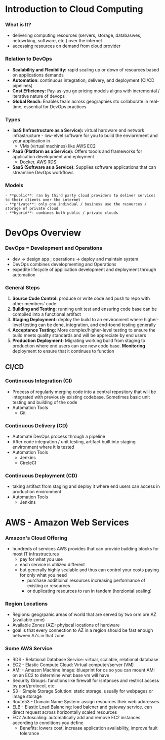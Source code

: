 # Introduction to Cloud Computing

### What is It?
- delivering computing resources (servers, storage, databaswes, netowrking, software, etc.) over the internet
- accessing resources on demand from cloud provider

### Relation to DevOps
- **Scalability and Flexibility:** rapid scaling up or down of resources based on applications demands
- **Automation:** continuous integration, delivery, and deployment (CI/CD pipelines)
- **Cost Efficiency:** Pay-as-you go pricing models aligns with incremental / iterative nature of devops
- **Global Reach:** Enables team across geographies sto collaborate in real-time, essential for DevOps practices

### Types
- **IaaS (Infrastructure as a Service):** virtual hardware and network infrastructure - low-elvel software for you to build the enviornment and your application in
    - VMs (virtual machines) like AWS EC2
- **PaaS (Platform as a Service):** Offers toools and frameworks for application development and eployment
    - Docker, AWS RDS
- **SaaS (Software as a Service):** Supplies software applications that can streamline DevOps workflows

### Models
    - **public**: ran by third party cloud providers to deliver services to their clients over the internet
    - **private**: only one indivdual / business use the resources / storage of private cloud
    - **hybrid**: combines both public / private clouds

# DevOps Overview

### DevOps = Development and Operations
- dev -> design app ; operations -> deploy and maintain system
- DevOps combines developmenting and Operations
- expedite lifecycle of application development and deployment through automation

### General Steps
1. **Source Code Control:** produce or write code and push to repo with other members' code
2. **Building and Testing:** running unit test and ensuring code base can be compiled into a functional artifact
3. **Staging Deployment:** deploy the build to an environment where higher-level testing can be done, integration, and end-toend testing generally
4. **Acceptance Testing:** More complex/higher-level testing to ensure the build meets quality standards and will be appreciate by end users
5. **Production Deployment:** Migrating working build from staging to production where end users can see new code base. **Monitoring** deployment to ensure that it continues to function

## CI/CD
### Continuous Integration (CI)
- Process of regularly merging code into a central repository that will be integrated with previously existing codebase. Sometimes basic unit testing and building of the code
- Automation Tools
    - Git

### Continuous Delivery (CD)
- Automate DevOps process through a pipeline
- After code integration / unit testing, artifact built into staging environment where it is tested
- Automation Tools
    - Jenkins
    - CircleCI

### Continuous Deployment (CD)
- taking artifact from staging and deploy it where end users can access in production environment
- Automation Tools
    - Jenkins


# AWS - Amazon Web Services
### Amazon's Cloud Offering
- hundreds of services AWS provides that can provide building blocks for most IT infrastructures
    - pay for what you use
    - each service is utilized different 
    - but generally highly scalable and thus can control your costs paying for only what you need
        - purchase additioinal resources increasing performance of existing or resources
        - or duplicating resources to run in tandem (horziontal scaling)

### Region Locations
- Regions: geogrpahic areas of world that are served by two orm ore AZ (available zone)
- Available Zones (AZ): phyiscal locations of hardware
- goal is that every connection to AZ in a region should be fast enough
 between AZs in that zone.

### Some AWS Service
- RDS - Relational Database Service: virtual, scalable, relational database
- EC2 - Elastic Compute Cloud: Virtual computer/server (VM)
- AMI - Amazon Machine Image: blueprint for os so you can mount AMI on an EC2 to determine what base vm will have
- Security Groups: functions like firewall for isntances and restrict access by port/protocol, etc.
- S3 - Simple Storage Solution: static storage, usually for webpages or image storage
- Route53 - Domain Name System: assign resources their web addresses.
- ELB - Elastic Load Balancing: load balcner and gateway service. can direct request across horizontally scaled resources
- EC2 Autoscaling: automatically add and remove EC2 instances according to conditions you define
    - Benefits: lowers cost, increase application availability, improve fault tolerance


